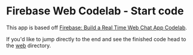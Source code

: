 # Firebase Web Codelab - Start code

This app is based off [Firebase: Build a Real Time Web Chat App Codelab](https://codelabs.developers.google.com/codelabs/firebase-web/).

If you'd like to jump directly to the end and see the finished code head to the [web](https://friendlychat-6df84.firebaseapp.com) directory.
